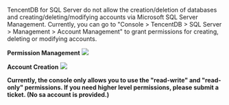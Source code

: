 TencentDB for SQL Server do not allow the creation/deletion of databases and creating/deleting/modifying accounts via Microsoft SQL Server Management. Currently, you can go to "Console > TencentDB > SQL Server > Management > Account Management" to grant permissions for creating, deleting or modifying accounts.

**Permission Management**
![](https://main.qcloudimg.com/raw/fa0bbc88d57a6286a87d4dd67a32c5a9.png)

**Account Creation**
![](https://main.qcloudimg.com/raw/531a65f416677f34fc95343c5843581d.png)

**Currently, the console only allows you to use the "read-write" and "read-only" permissions. If you need higher level permissions, please submit a ticket. (No sa account is provided.)**

